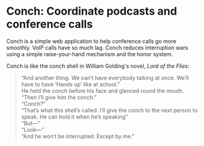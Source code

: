 # Conch: Coordinate podcasts and conference calls

Conch is a simple web application to help conference calls go more smoothly.
VoIP calls have so much lag. Conch reduces interruption wars 
using a simple raise-your-hand mechanism and the honor system.

Conch is like the conch shell in William Golding's novel, *Lord of the
Flies*:

<blockquote>
&ldquo;And another thing. We can&rsquo;t have everybody talking at once.
We&rsquo;ll have to have &rsquo;Hands up&rsquo; like at school.&rdquo;
<br/>
He held the conch before his face and glanced round the mouth.
<br/>
&ldquo;Then I&rsquo;ll give him the conch.&rdquo;
<br/>
&ldquo;Conch?&rdquo;
<br/>
&ldquo;That&rsquo;s what this shell&rsquo;s called. I&rsquo;ll give the
conch to the next person to speak. He can hold it when he&rsquo;s
speaking&rdquo;
<br/>
&ldquo;But&mdash;&rdquo;
<br/>
&ldquo;Look&mdash;&rdquo;
<br/>
&ldquo;And he won&rsquo;t be interrupted: Except by me.&rdquo;
</blockquote>
